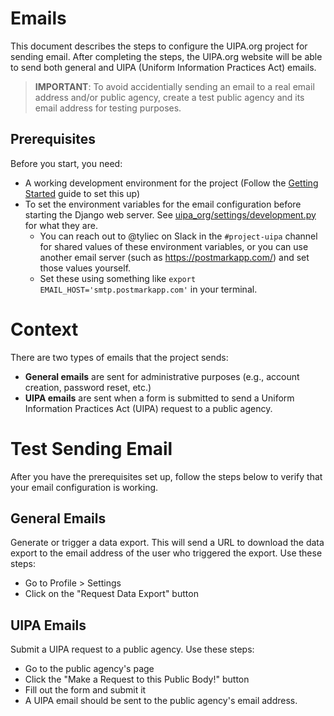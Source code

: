 # Emails

This document describes the steps to configure the UIPA.org project for sending email. After completing the steps, the UIPA.org website will be able to send both general and UIPA (Uniform Information Practices Act) emails.

> **IMPORTANT**: To avoid accidentially sending an email to a real email address and/or public agency, create a test public agency and its email address for testing purposes.

## Prerequisites

Before you start, you need:
- A working development environment for the project (Follow the [Getting Started](Getting-Started.md) guide to set this up)
- To set the environment variables for the email configuration before starting the Django web server. See [uipa_org/settings/development.py](https://github.com/CodeWithAloha/uipa/blob/3bcbd67a8102b62840128017b4d62112b74e4d4c/uipa_org/settings/development.py#L25) for what they are.
  - You can reach out to @tyliec on Slack in the `#project-uipa` channel for shared values of these environment variables, or you can use another email server (such as https://postmarkapp.com/) and set those values yourself.
  - Set these using something like `export EMAIL_HOST='smtp.postmarkapp.com'` in your terminal.

# Context

There are two types of emails that the project sends:
- **General emails** are sent for administrative purposes (e.g., account creation, password reset, etc.)
- **UIPA emails** are sent when a form is submitted to send a Uniform Information Practices Act (UIPA) request to a public agency.

# Test Sending Email

After you have the prerequisites set up, follow the steps below to verify that your email configuration is working.

## General Emails

Generate or trigger a data export. This will send a URL to download the data export to the email address of the user who triggered the export. Use these steps:
- Go to Profile > Settings
- Click on the "Request Data Export" button

## UIPA Emails

Submit a UIPA request to a public agency. Use these steps:
- Go to the public agency's page
- Click the "Make a Request to this Public Body!" button
- Fill out the form and submit it
- A UIPA email should be sent to the public agency's email address.

